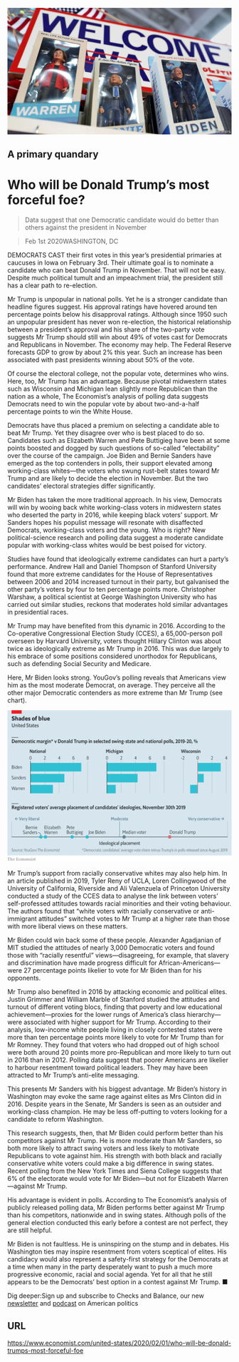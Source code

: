 ![](./images/20200201_USP005.jpg)

## A primary quandary

# Who will be Donald Trump’s most forceful foe?

> Data suggest that one Democratic candidate would do better than others against the president in November

> Feb 1st 2020WASHINGTON, DC

DEMOCRATS CAST their first votes in this year’s presidential primaries at caucuses in Iowa on February 3rd. Their ultimate goal is to nominate a candidate who can beat Donald Trump in November. That will not be easy. Despite much political tumult and an impeachment trial, the president still has a clear path to re-election.

Mr Trump is unpopular in national polls. Yet he is a stronger candidate than headline figures suggest. His approval ratings have hovered around ten percentage points below his disapproval ratings. Although since 1950 such an unpopular president has never won re-election, the historical relationship between a president’s approval and his share of the two-party vote suggests Mr Trump should still win about 49% of votes cast for Democrats and Republicans in November. The economy may help. The Federal Reserve forecasts GDP to grow by about 2% this year. Such an increase has been associated with past presidents winning about 50% of the vote.

Of course the electoral college, not the popular vote, determines who wins. Here, too, Mr Trump has an advantage. Because pivotal midwestern states such as Wisconsin and Michigan lean slightly more Republican than the nation as a whole, The Economist’s analysis of polling data suggests Democrats need to win the popular vote by about two-and-a-half percentage points to win the White House.

Democrats have thus placed a premium on selecting a candidate able to beat Mr Trump. Yet they disagree over who is best placed to do so. Candidates such as Elizabeth Warren and Pete Buttigieg have been at some points boosted and dogged by such questions of so-called “electability” over the course of the campaign. Joe Biden and Bernie Sanders have emerged as the top contenders in polls, their support elevated among working-class whites—the voters who swung rust-belt states toward Mr Trump and are likely to decide the election in November. But the two candidates’ electoral strategies differ significantly.

Mr Biden has taken the more traditional approach. In his view, Democrats will win by wooing back white working-class voters in midwestern states who deserted the party in 2016, while keeping black voters’ support. Mr Sanders hopes his populist message will resonate with disaffected Democrats, working-class voters and the young. Who is right? New political-science research and polling data suggest a moderate candidate popular with working-class whites would be best poised for victory.

Studies have found that ideologically extreme candidates can hurt a party’s performance. Andrew Hall and Daniel Thompson of Stanford University found that more extreme candidates for the House of Representatives between 2006 and 2014 increased turnout in their party, but galvanised the other party’s voters by four to ten percentage points more. Christopher Warshaw, a political scientist at George Washington University who has carried out similar studies, reckons that moderates hold similar advantages in presidential races.

Mr Trump may have benefited from this dynamic in 2016. According to the Co-operative Congressional Election Study (CCES), a 65,000-person poll overseen by Harvard University, voters thought Hillary Clinton was about twice as ideologically extreme as Mr Trump in 2016. This was due largely to his embrace of some positions considered unorthodox for Republicans, such as defending Social Security and Medicare.

Here, Mr Biden looks strong. YouGov’s polling reveals that Americans view him as the most moderate Democrat, on average. They perceive all the other major Democratic contenders as more extreme than Mr Trump (see chart).

![](./images/20200201_USC021.png)

Mr Trump’s support from racially conservative whites may also help him. In an article published in 2019, Tyler Reny of UCLA, Loren Collingwood of the University of California, Riverside and Ali Valenzuela of Princeton University conducted a study of the CCES data to analyse the link between voters’ self-professed attitudes towards racial minorities and their voting behaviour. The authors found that “white voters with racially conservative or anti-immigrant attitudes” switched votes to Mr Trump at a higher rate than those with more liberal views on these matters.

Mr Biden could win back some of these people. Alexander Agadjanian of MIT studied the attitudes of nearly 3,000 Democratic voters and found those with “racially resentful” views—disagreeing, for example, that slavery and discrimination have made progress difficult for African-Americans—were 27 percentage points likelier to vote for Mr Biden than for his opponents.

Mr Trump also benefited in 2016 by attacking economic and political elites. Justin Grimmer and William Marble of Stanford studied the attitudes and turnout of different voting blocs, finding that poverty and low educational achievement—proxies for the lower rungs of America’s class hierarchy—were associated with higher support for Mr Trump. According to their analysis, low-income white people living in closely contested states were more than ten percentage points more likely to vote for Mr Trump than for Mr Romney. They found that voters who had dropped out of high school were both around 20 points more pro-Republican and more likely to turn out in 2016 than in 2012. Polling data suggest that poorer Americans are likelier to harbour resentment toward political leaders. They may have been attracted to Mr Trump’s anti-elite messaging.

This presents Mr Sanders with his biggest advantage. Mr Biden’s history in Washington may evoke the same rage against elites as Mrs Clinton did in 2016. Despite years in the Senate, Mr Sanders is seen as an outsider and working-class champion. He may be less off-putting to voters looking for a candidate to reform Washington.

This research suggests, then, that Mr Biden could perform better than his competitors against Mr Trump. He is more moderate than Mr Sanders, so both more likely to attract swing voters and less likely to motivate Republicans to vote against him. His strength with both black and racially conservative white voters could make a big difference in swing states. Recent polling from the New York Times and Siena College suggests that 6% of the electorate would vote for Mr Biden—but not for Elizabeth Warren—against Mr Trump.

His advantage is evident in polls. According to The Economist’s analysis of publicly released polling data, Mr Biden performs better against Mr Trump than his competitors, nationwide and in swing states. Although polls of the general election conducted this early before a contest are not perfect, they are still helpful.

Mr Biden is not faultless. He is uninspiring on the stump and in debates. His Washington ties may inspire resentment from voters sceptical of elites. His candidacy would also represent a safety-first strategy for the Democrats at a time when many in the party desperately want to push a much more progressive economic, racial and social agenda. Yet for all that he still appears to be the Democrats’ best option in a contest against Mr Trump. ■ 

Dig deeper:Sign up and subscribe to Checks and Balance, our new [newsletter](https://www.economist.com//checksandbalance/) and [podcast](https://www.economist.com//podcasts/2020/04/24/checks-and-balance-our-weekly-podcast-on-american-politics) on American politics

## URL

https://www.economist.com/united-states/2020/02/01/who-will-be-donald-trumps-most-forceful-foe

